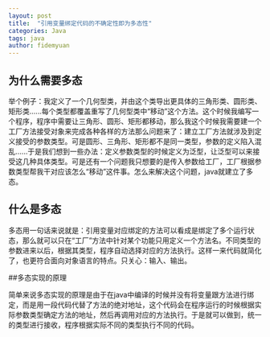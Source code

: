 ```yaml
---
layout: post
title:  "引用变量绑定代码的不确定性即为多态性"
categories: Java
tags: java 
author: fidemyuan
---
```


##  为什么需要多态

举个例子：我定义了一个几何型类，并由这个类导出更具体的三角形类、圆形类、矩形类......每个类型都覆盖重写了几何型类中“移动”这个方法。这个时候我编写一个程序，程序中需要让三角形、圆形、矩形都移动，那么我这个时候我需要建一个工厂方法接受对象来完成各种各样的方法那么问题来了：建立工厂方法就涉及到定义接受的参数类型。可是圆形、三角形、矩形都不是同一类型，参数的定义陷入混乱......于是我们想到一些办法：定义参数类型的时候定义为泛型，让泛型可以来接受这几种具体类型。可是还有一个问题我只想要的是传入参数给工厂，工厂根据参数类型帮我干对应该怎么“移动”这件事。怎么来解决这个问题，java就建立了多态。

## 什么是多态

多态用一句话来说就是：引用变量对应绑定的方法可以看成是绑定了多个运行状态，那么就可以只在“工厂”方法中针对某个功能只用定义一个方法名。不同类型的参数进来以后，根据其类型，程序自动选择对应的方法执行。这样一来代码就简化了，也更符合面向对象语言的特点。只关心：输入、输出。

##多态实现的原理

简单来说多态实现的原理是由于在java中编译的时候并没有将变量跟方法进行绑定，而是用一段代码代替了方法的绝对地址，这个代码会在程序运行的时候根据实际参数类型确定方法的地址，然后再调用对应的方法执行。于是就可以做到，统一的类型进行接收，程序根据实际不同的类型执行不同的代码。


